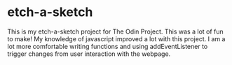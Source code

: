 # etch-a-sketch

This is my etch-a-sketch project for The Odin Project. This was a lot of fun to make! My knowledge of javascript improved a lot with this project. I am a lot more comfortable writing functions and using addEventListener to trigger changes from user interaction with the webpage.